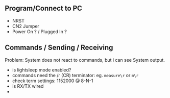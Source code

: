 Program/Connect to PC
---------------------
- NRST 
- CN2 Jumper
- Power On ? / Plugged In ?


Commands / Sending / Receiving
------------------------------

Problem: System does not react to commands, but i can see System output.
- is lightsleep mode enabled?
- commands need the /r (CR) terminator: eg. `measure\r` or `m\r`
- check term settings: 1152000 @ 8-N-1
- is RX/TX wired
- 
